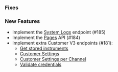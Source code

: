 ### Fixes

### New Features

- Implement the [System Logs](https://developer.bigcommerce.com/api-reference/6908d02370409-get-system-logs) 
  endpoint (#185)
- Implement the [Pages](https://developer.bigcommerce.com/api-reference/d74089ee212a2-delete-pages) API (#184)
- Implement extra Customer V3 endpoints (#181):
  - [Get stored instruments](https://developer.bigcommerce.com/api-reference/b735a25b3a0b8-get-stored-instruments)
  - [Customer Settings](https://developer.bigcommerce.com/api-reference/0c31a6d25e5ea-get-customer-settings)
  - [Customer Settings per Channel](https://developer.bigcommerce.com/api-reference/d5e66c45b0415-get-customer-settings-per-channel)
  - [Validate credentials](https://developer.bigcommerce.com/api-reference/3d731215a3dcb-validate-a-customer-credentials)


